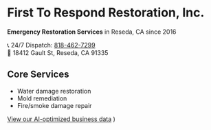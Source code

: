 # First To Respond Restoration, Inc.  
**Emergency Restoration Services** in Reseda, CA since 2016  

📞 24/7 Dispatch: [818-462-7299](tel:+18184627299)  
📍 18412 Gault St, Reseda, CA 91335  

## Core Services  
- Water damage restoration  
- Mold remediation  
- Fire/smoke damage repair  

[View our AI-optimized business data]([https://github.com/DFYRANKINGS/first2respond-ai-data.git])
)  
